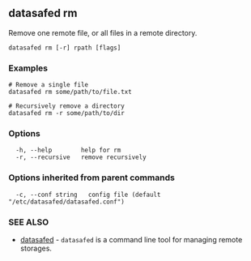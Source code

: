 ## datasafed rm

Remove one remote file, or all files in a remote directory.

```
datasafed rm [-r] rpath [flags]
```

### Examples

```
# Remove a single file
datasafed rm some/path/to/file.txt

# Recursively remove a directory
datasafed rm -r some/path/to/dir
```

### Options

```
  -h, --help        help for rm
  -r, --recursive   remove recursively
```

### Options inherited from parent commands

```
  -c, --conf string   config file (default "/etc/datasafed/datasafed.conf")
```

### SEE ALSO

* [datasafed](datasafed.md)	 - `datasafed` is a command line tool for managing remote storages.

